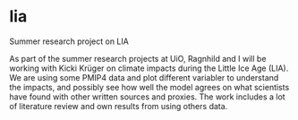 # lia
Summer research project on LIA

As part of the summer research projects at UiO, Ragnhild and I will be working with Kicki Krüger on climate impacts during the Little Ice Age (LIA). We are using some PMIP4 data and plot different variabler to understand the impacts, and possibly see how well the model agrees on what scientists have found with other written sources and proxies. The work includes a lot of literature review and own results from using others data. 
